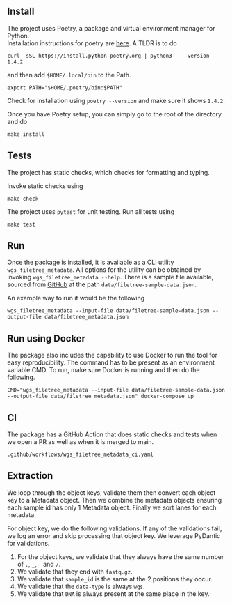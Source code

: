 ## Install

The project uses Poetry, a package and virtual environment manager for Python.  
Installation instructions for poetry are [here](https://python-poetry.org/docs/). 
A TLDR is to do 

```
curl -sSL https://install.python-poetry.org | python3 - --version 1.4.2
```

and then add `$HOME/.local/bin` to the Path. 
```
export PATH="$HOME/.poetry/bin:$PATH"
```

Check for installation using `poetry --version` and make sure it shows `1.4.2`.

Once you have Poetry setup, you can simply go to the root of the directory and do

```
make install
```

## Tests

The project has static checks, which checks for formatting and typing.

Invoke static checks using

```
make check
```

The project uses `pytest` for unit testing. Run all tests using

```
make test
```


## Run

Once the package is installed, it is available as a CLI utility `wgs_filetree_metadata`.
All options for the utility can be obtained by invoking `wgs_filetree_metadata --help`.
There is a sample file available, sourced from 
[GitHub](https://raw.githubusercontent.com/indivumed/application-exercises/master/filetree-sample-data.json)
at the path `data/filetree-sample-data.json`.

An example way to run it would be the following 

```
wgs_filetree_metadata --input-file data/filetree-sample-data.json --output-file data/filetree_metadata.json 
```


## Run using Docker

The package also includes the capability to use Docker to run the tool for easy reproducibility.
The command has to be present as an environment variable CMD.
To run, make sure Docker is running and then do the following.

```
CMD="wgs_filetree_metadata --input-file data/filetree-sample-data.json --output-file data/filetree_metadata.json" docker-compose up
```

## CI

The package has a GitHub Action that does static checks
and tests when we open a PR as well as when it is merged
to main.

```
.github/workflows/wgs_filetree_metadata_ci.yaml
```


## Extraction

We loop through the object keys, validate them then convert each
object key to a Metadata object. Then we combine the metadata objects
ensuring each sample id has only 1 Metadata object. 
Finally we sort lanes for each metadata.


For object key, we do the following validations.
If any of the validations fail, we log an error and skip processing
that object key.
We leverage PyDantic for validations.

1. For the object keys, we validate that they always have the same number of
`.`, `_`, `-` and `/`.
2. We validate that they end with `fastq.gz`.
3. We validate that `sample_id` is the same at the 2 positions they occur. 
4. We validate that the `data-type` is always `wgs`.
5. We validate that `DNA` is always present at the same place in the key.
